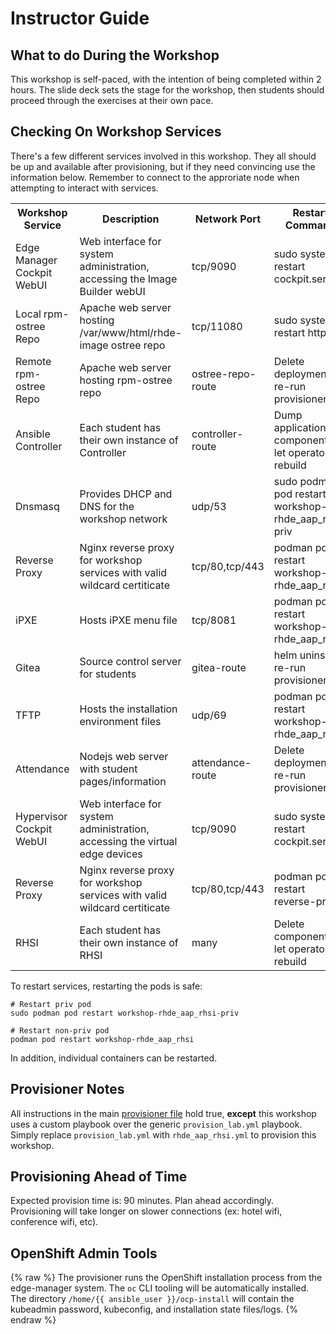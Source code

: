 # Instructor Guide

## What to do During the Workshop
This workshop is self-paced, with the intention of being completed within 2 hours. The slide deck sets the stage for the workshop, then students should proceed through the exercises at their own pace.

## Checking On Workshop Services
There's a few different services involved in this workshop. They all should be up and available after provisioning, but if they need convincing use the information below. Remember to connect to the approriate node when attempting to interact with services.


<table>
  <tr>
    <th>Workshop Service</th>
    <th>Description</th>
    <th>Network Port</th>
    <th>Restart Command</th>
    <th>Platform</th>
    <th>Student Facing</th>
  </tr>
  <tr>
    <td>Edge Manager Cockpit WebUI</td>
    <td>Web interface for system administration, accessing the Image Builder webUI</td>
    <td>tcp/9090</td>
    <td>sudo systemctl restart cockpit.service</td>
    <td>Local edge management system</td>
    <td>False</td>
  </tr>
  <tr>
    <td>Local rpm-ostree Repo</td>
    <td>Apache web server hosting /var/www/html/rhde-image ostree repo</td>
    <td>tcp/11080</td>
    <td>sudo systemctl restart httpd</td>
    <td>Local edge management system</td>
    <td>False</td>
  </tr>
  <tr>
    <td>Remote rpm-ostree Repo</td>
    <td>Apache web server hosting rpm-ostree repo</td>
    <td>ostree-repo-route</td>
    <td>Delete deployment, re-run provisioner</td>
    <td>OpenShift</td>
    <td>False</td>
  </tr>
  <tr>
    <td>Ansible Controller</td>
    <td>Each student has their own instance of Controller</td>
    <td>controller-route</td>
    <td>Dump application components, let operator rebuild</td>
    <td>OpenShift</td>
    <td>True</td>
  </tr>
  <tr>
    <td>Dnsmasq</td>
    <td>Provides DHCP and DNS for the workshop network</td>
    <td>udp/53</td>
    <td>sudo podman pod restart workshop-rhde_aap_rhsi-priv</td>
    <td>Local edge management system</td>
    <td>False</td>
  </tr>
  <tr>
    <td>Reverse Proxy</td>
    <td>Nginx reverse proxy for workshop services with valid wildcard certiticate</td>
    <td>tcp/80,tcp/443</td>
    <td>podman pod restart workshop-rhde_aap_rhsi</td>
    <td>Local edge management system</td>
    <td>False</td>
  </tr>
  <tr>
    <td>iPXE</td>
    <td>Hosts iPXE menu file</td>
    <td>tcp/8081</td>
    <td>podman pod restart workshop-rhde_aap_rhsi</td>
    <td>Local edge management system</td>
    <td>False</td>
  </tr>
  <tr>
    <td>Gitea</td>
    <td>Source control server for students</td>
    <td>gitea-route</td>
    <td>helm uninstall, re-run provisioner</td>
    <td>OpenShift</td>
    <td>True</td>
  </tr>
  <tr>
    <td>TFTP</td>
    <td>Hosts the installation environment files</td>
    <td>udp/69</td>
    <td>podman pod restart workshop-rhde_aap_rhsi</td>
    <td>Local edge management system</td>
    <td>False</td>
  </tr>
  <tr>
    <td>Attendance</td>
    <td>Nodejs web server with student pages/information</td>
    <td>attendance-route</td>
    <td>Delete deployment, re-run provisioner</td>
    <td>OpenShift</td>
    <td>True</td>
  </tr>
  <tr>
    <td>Hypervisor Cockpit WebUI</td>
    <td>Web interface for system administration, accessing the virtual edge devices</td>
    <td>tcp/9090</td>
    <td>sudo systemctl restart cockpit.service</td>
    <td>hypervisor</td>
    <td>True</td>
  </tr>
  <tr>
    <td>Reverse Proxy</td>
    <td>Nginx reverse proxy for workshop services with valid wildcard certiticate</td>
    <td>tcp/80,tcp/443</td>
    <td>podman pod restart reverse-proxy</td>
    <td>hypervisor</td>
    <td>False</td>
  </tr>
  <tr>
    <td>RHSI</td>
    <td>Each student has their own instance of RHSI</td>
    <td>many</td>
    <td>Delete components, let operator rebuild</td>
    <td>OpenShift</td>
    <td>True</td>
  </tr>
</table>

To restart services, restarting the pods is safe:
```
# Restart priv pod
sudo podman pod restart workshop-rhde_aap_rhsi-priv

# Restart non-priv pod
podman pod restart workshop-rhde_aap_rhsi
```

In addition, individual containers can be restarted.

## Provisioner Notes

All instructions in the main [provisioner file](../../../provisioner/README.md) hold true, **except** this workshop uses a custom playbook over the generic `provision_lab.yml` playbook. Simply replace `provision_lab.yml` with `rhde_aap_rhsi.yml` to provision this workshop.

## Provisioning Ahead of Time

Expected provision time is: 90 minutes. Plan ahead accordingly. Provisioning will take longer on slower connections (ex: hotel wifi, conference wifi, etc).

## OpenShift Admin Tools

{% raw %}
The provisioner runs the OpenShift installation process from the edge-manager system. The `oc` CLI tooling will be automatically installed. The directory `/home/{{ ansible_user }}/ocp-install` will contain the kubeadmin password, kubeconfig, and installation state files/logs.
{% endraw %}